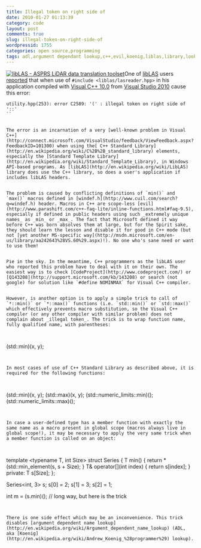 ```yaml
---
title: Illegal token on right side of
date: 2010-01-27 01:13:39
category: code
layout: post
comments: true
slug: illegal-token-on-right-side-of
wordpressid: 1755
categories: open source,programming
tags: adl,argument dependant lookup,c++,evil,koenig,liblas,library,lookup,macros,max,microsoft,min,programming,project,series,std,stl,substitution,template,windef.h
---
```


[![libLAS - ASPRS LiDAR data translation toolset](/images/logos/liblas-logo.png)](http://liblas.org/)One of [libLAS](http://liblas.org) users [reported](http://lists.osgeo.org/pipermail/liblas-devel/2010-January/000721.html) that when  use of `#include <liblas/lasreader.hpp>` in his application compiled with [Visual C++ 10.0](http://en.wikipedia.org/wiki/Visual_C%2B%2B) from [Visual Studio 2010](http://www.microsoft.com/visualstudio/en-us/products/2010/default.mspx) cause this error:

    
```
utility.hpp(253): error C2589: '(' : illegal token on right side of '::'
``


The error is an incarnation of a very [well-known problem in Visual C++](http://connect.microsoft.com/VisualStudio/feedback/ViewFeedback.aspx?FeedbackID=101300) when using the[ C++ Standard Library](http://en.wikipedia.org/wiki/C%2B%2B_standard_library) elements, especially the [Standard Template Library](http://en.wikipedia.org/wiki/Standard_Template_Library), in Windows API-based programs. As [libLAS](http://en.wikipedia.org/wiki/LibLAS) library does use the C++ library, so does a user's application if includes libLAS headers.


The problem is caused by conflicting definitions of `min()` and `max()` macros defined in [windef.h](http://www.cuil.com/search?q=windef.h) header. Macros in C++ are scope-less [evil](http://www.parashift.com/c++-faq-lite/inline-functions.html#faq-9.5), especially if defined in public headers using such _extremely unique names_ as _min_ or _max_. The fact that Microsoft defined it way before C++ was born absolves them at large, but for the Spirit sake, they should learn the lesson and disable it for good in C++ mode (but not [yet another MS-specific way](http://msdn.microsoft.com/en-us/library/aa242643%28VS.60%29.aspx)!). No one who's sane need or want to use them!


Pie in the sky. In the meantime, C++ programmers as the libLAS user who reported this problem have to deal with it on their own. The easiest way is to check [CodeProject](http://www.codeproject.com/) or [Q143208](http://support.microsoft.com/kb/143208) or search (not google) for solution like `#define NOMINMAX` for Visual C++ compiler.


However, is another option is to apply a simple trick to call of `*::min()` or `*::max()` functions (i.e. `std::min()` or `std::max()` which effectively prevents macro substitution, so the Visual C++ compiler (or any other compiler with similar problem) does not complain about _illegal token_. The trick is to wrap function name, fully qualified name, with parentheses:

    
```
(std::min)(x, y);
```


In most cases of use of C++ Standard Library as described above, it is required for the following functions:

    
```
(std::min)(x, y);
(std::max)(x, y);
(std::numeric_limits<T>::min)();
(std::numeric_limits<T>::max)();
```


In case a user-defined type has a member function with exactly the same name as a macro present in global scope (macros always live in global scope!), it may be necessary to apply the very same trick when a member function is called on an object:

    
```
template <typename T, int Size>
struct Series
{
  T min() { return *(std::min_element(s, s + Size); }
  T& operator[](int index) { return s[index]; }
private:
  T s[Size];
};

Series<int, 3> s;
s[0] = 2;
s[1] = 3;
s[2] = 1;

int m = (s.min)(); // long way, but here is the trick
```
    

There is one side effect which may be an inconvenience. This trick disables [argument dependent name lookup](http://en.wikipedia.org/wiki/Argument_dependent_name_lookup) (ADL, aka [Koenig](http://en.wikipedia.org/wiki/Andrew_Koenig_%28programmer%29) lookup).
